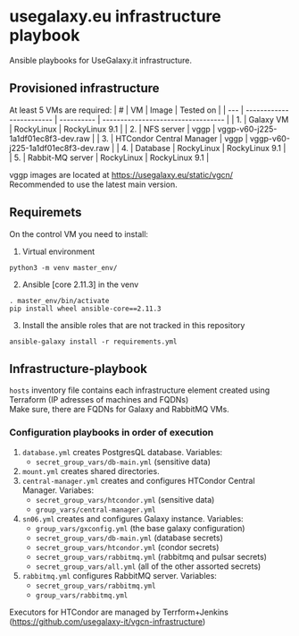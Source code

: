 # usegalaxy.eu infrastructure playbook

Ansible playbooks for UseGalaxy.it infrastructure.   
<!-- For the playbook managing Galaxy itself, see https://github.com/galaxyproject/usegalaxy-playbook/ -->

## Provisioned infrastructure

At least 5 VMs are required:
    | #   | VM                       | Image      | Tested on                          |
    | --- | ------------------------ | ---------- | ---------------------------------- |
    | 1.  | Galaxy VM                | RockyLinux | RockyLinux 9.1                     |
    | 2.  | NFS server               | vggp       | vggp-v60-j225-1a1df01ec8f3-dev.raw |
    | 3.  | HTCondor Central Manager | vggp       | vggp-v60-j225-1a1df01ec8f3-dev.raw |
    | 4.  | Database                 | RockyLinux | RockyLinux 9.1                     |
    | 5.  | Rabbit-MQ server         | RockyLinux | RockyLinux 9.1                     |

vggp images are located at https://usegalaxy.eu/static/vgcn/  
Recommended to use the latest main version.


## Requiremets

On the control VM you need to install:
1. Virtual environment

```
python3 -m venv master_env/
```
2. Ansible [core 2.11.3] in the venv

```
. master_env/bin/activate
pip install wheel ansible-core==2.11.3
```
3. Install the ansible roles that are not tracked in this repository

```
ansible-galaxy install -r requirements.yml
```

## Infrastructure-playbook

`hosts` inventory file contains each infrastructure element created using Terraform (IP adresses of machines and FQDNs)  
Make sure, there are FQDNs for Galaxy and RabbitMQ VMs.  

### Configuration playbooks in order of execution

1. `database.yml` creates PostgresQL database. Variables:  
   - `secret_group_vars/db-main.yml` (sensitive data)
2. `mount.yml` creates shared directories.
3. `central-manager.yml` creates and configures HTCondor Central Manager. Variabes:  
   - `secret_group_vars/htcondor.yml` (sensitive data)
   - `group_vars/central-manager.yml`
4. `sn06.yml` creates and configures Galaxy instance. Variables:
   - `group_vars/gxconfig.yml` (the base galaxy configuration)
   - `secret_group_vars/db-main.yml` (database secrets)
   - `secret_group_vars/htcondor.yml` (condor secrets)
   - `secret_group_vars/rabbitmq.yml` (rabbitmq and pulsar secrets)
   - `secret_group_vars/all.yml` (all of the other assorted secrets)
5. `rabbitmq.yml` configures RabbitMQ server. Variables:
   - `secret_group_vars/rabbitmq.yml`
   - `group_vars/rabbitmq.yml`

Executors for HTCondor are managed by Terrform+Jenkins (https://github.com/usegalaxy-it/vgcn-infrastructure)